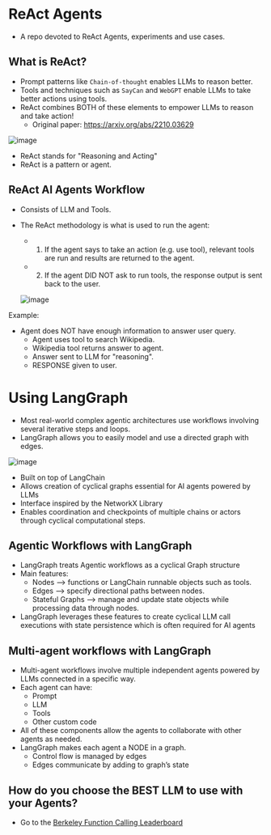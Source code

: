 # ReAct Agents
* A repo devoted to ReAct Agents, experiments and use cases.

## What is ReAct? 
* Prompt patterns like `Chain-of-thought` enables LLMs to reason better.
* Tools and techniques such as `SayCan` and `WebGPT` enable LLMs to take better actions using tools.
* ReAct combines BOTH of these elements to empower LLMs to reason and take action!
  * Original paper: https://arxiv.org/abs/2210.03629
 
![image](https://github.com/user-attachments/assets/1fb631f7-7f7f-4e05-8557-b92ee2a2d5c8)

* ReAct stands for "Reasoning and Acting"
* ReAct is a pattern or agent.


## ReAct AI Agents Workflow
* Consists of LLM and Tools.
* The ReAct methodology is what is used to run the agent:
  * 1) If the agent says to take an action (e.g. use tool), relevant tools are run and results are returned to the agent.
  * 2) If the agent DID NOT ask to run tools, the response output is sent back to the user.
      
  

  ![image](https://github.com/user-attachments/assets/514a23ff-d852-4451-a543-8ede6ad6e45d)
   
Example: 
* Agent does NOT have enough information to answer user query.
  * Agent uses tool to search Wikipedia.
  * Wikipedia tool returns answer to agent.
  * Answer sent to LLM for "reasoning".
  * RESPONSE given to user. 


# Using LangGraph
* Most real-world complex agentic architectures use workflows involving several iterative steps and loops. 
* LangGraph allows you to easily model and use a directed graph with edges.

![image](https://github.com/user-attachments/assets/ea82e9a6-798d-4289-ba2b-dede32232036)


* Built on top of LangChain
* Allows creation of cyclical graphs essential for AI agents powered by LLMs
* Interface inspired by the NetworkX Library
* Enables coordination and checkpoints of multiple chains or actors through cyclical computational steps.

## Agentic Workflows with LangGraph
* LangGraph treats Agentic workflows as a cyclical Graph structure
* Main features:
    * Nodes —> functions or LangChain runnable objects such as tools.
    * Edges —> specify directional paths between nodes.
    * Stateful Graphs —> manage and update state objects while processing data through nodes.
* LangGraph leverages these features to create cyclical LLM call executions with state persistence which is often required for AI agents

## Multi-agent workflows with LangGraph
* Multi-agent workflows involve multiple independent agents powered by LLMs connected in a specific way. 
* Each agent can have:
    * Prompt
    * LLM
    * Tools 
    * Other custom code
* All of these components allow the agents to collaborate with other agents as needed. 
* LangGraph makes each agent a NODE in a graph.
    * Control flow is managed by edges
    * Edges communicate by adding to graph’s state

## How do you choose the BEST LLM to use with your Agents?
* Go to the [Berkeley Function Calling Leaderboard](https://gorilla.cs.berkeley.edu/leaderboard.html)

